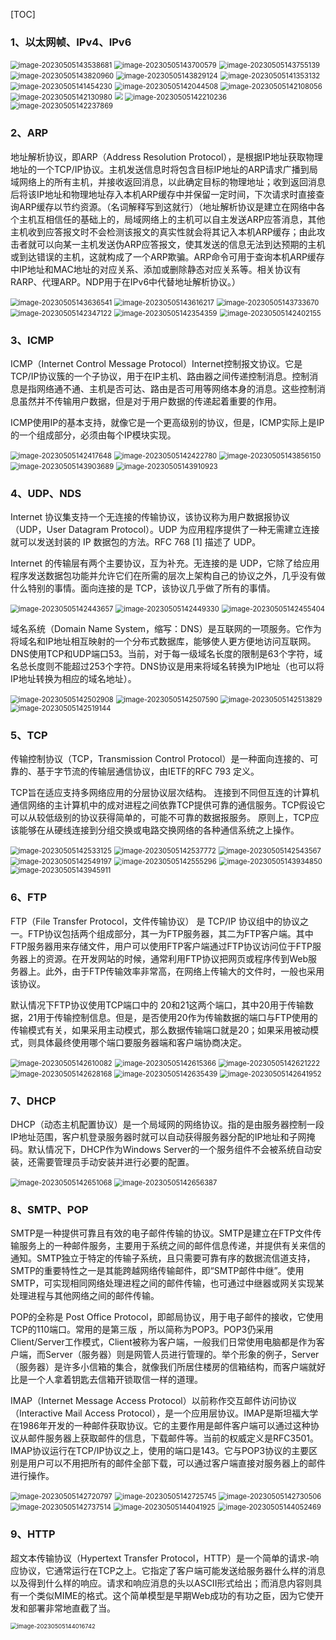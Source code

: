 [TOC]

### 1、以太网帧、IPv4、IPv6

<img src="https://ningct.oss-cn-hangzhou.aliyuncs.com/image-20230505143538681.png" alt="image-20230505143538681" style="zoom:80%;" />

<img src="https://ningct.oss-cn-hangzhou.aliyuncs.com/image-20230505143700579.png" alt="image-20230505143700579" style="zoom:80%;" />



<img src="https://ningct.oss-cn-hangzhou.aliyuncs.com/image-20230505143755139.png" alt="image-20230505143755139" style="zoom:80%;" />

<img src="https://ningct.oss-cn-hangzhou.aliyuncs.com/image-20230505143820960.png" alt="image-20230505143820960" style="zoom:80%;" />

<img src="https://ningct.oss-cn-hangzhou.aliyuncs.com/image-20230505143829124.png" alt="image-20230505143829124" style="zoom:80%;" />



<img src="../../../AppData/Roaming/Typora/typora-user-images/image-20230505141353132.png" alt="image-20230505141353132" style="zoom:80%;" />

<img src="../../../AppData/Roaming/Typora/typora-user-images/image-20230505141454230.png" alt="image-20230505141454230" style="zoom:80%;" />

<img src="https://ningct.oss-cn-hangzhou.aliyuncs.com/image-20230505142044508.png" alt="image-20230505142044508" style="zoom:80%;" />

<img src="https://ningct.oss-cn-hangzhou.aliyuncs.com/image-20230505142108056.png" alt="image-20230505142108056" style="zoom:80%;" />

<img src="https://ningct.oss-cn-hangzhou.aliyuncs.com/image-20230505142130980.png" alt="image-20230505142130980" style="zoom:80%;" />

<img src="https://ningct.oss-cn-hangzhou.aliyuncs.com/image-20230505142130980.png" style="zoom:80%;" />

<img src="https://ningct.oss-cn-hangzhou.aliyuncs.com/image-20230505142210236.png" alt="image-20230505142210236" style="zoom:80%;" />



<img src="https://ningct.oss-cn-hangzhou.aliyuncs.com/image-20230505142237869.png" alt="image-20230505142237869" style="zoom:80%;" />

### 2、ARP

地址解析协议，即ARP（Address Resolution Protocol），是根据IP地址获取物理地址的一个TCP/IP协议。主机发送信息时将包含目标IP地址的ARP请求广播到局域网络上的所有主机，并接收返回消息，以此确定目标的物理地址；收到返回消息后将该IP地址和物理地址存入本机ARP缓存中并保留一定时间，下次请求时直接查询ARP缓存以节约资源。（名词解释写到这就行）（地址解析协议是建立在网络中各个主机互相信任的基础上的，局域网络上的主机可以自主发送ARP应答消息，其他主机收到应答报文时不会检测该报文的真实性就会将其记入本机ARP缓存；由此攻击者就可以向某一主机发送伪ARP应答报文，使其发送的信息无法到达预期的主机或到达错误的主机，这就构成了一个ARP欺骗。ARP命令可用于查询本机ARP缓存中IP地址和MAC地址的对应关系、添加或删除静态对应关系等。相关协议有RARP、代理ARP。NDP用于在IPv6中代替地址解析协议。）

<img src="https://ningct.oss-cn-hangzhou.aliyuncs.com/image-20230505143636541.png" alt="image-20230505143636541" style="zoom:80%;" />

<img src="https://ningct.oss-cn-hangzhou.aliyuncs.com/image-20230505143616217.png" alt="image-20230505143616217" style="zoom:80%;" />



<img src="https://ningct.oss-cn-hangzhou.aliyuncs.com/image-20230505143733670.png" alt="image-20230505143733670" style="zoom:80%;" />

<img src="https://ningct.oss-cn-hangzhou.aliyuncs.com/image-20230505142347122.png" alt="image-20230505142347122" style="zoom:80%;" />

<img src="https://ningct.oss-cn-hangzhou.aliyuncs.com/image-20230505142354359.png" alt="image-20230505142354359" style="zoom:80%;" />

<img src="https://ningct.oss-cn-hangzhou.aliyuncs.com/image-20230505142402155.png" alt="image-20230505142402155" style="zoom:80%;" />

### 3、ICMP

ICMP（Internet Control Message Protocol）Internet控制报文协议。它是TCP/IP协议簇的一个子协议，用于在IP主机、路由器之间传递控制消息。控制消息是指网络通不通、主机是否可达、路由是否可用等网络本身的消息。这些控制消息虽然并不传输用户数据，但是对于用户数据的传递起着重要的作用。

ICMP使用IP的基本支持，就像它是一个更高级别的协议，但是，ICMP实际上是IP的一个组成部分，必须由每个IP模块实现。

<img src="https://ningct.oss-cn-hangzhou.aliyuncs.com/image-20230505142417648.png" alt="image-20230505142417648" style="zoom:80%;" />

<img src="https://ningct.oss-cn-hangzhou.aliyuncs.com/image-20230505142422780.png" alt="image-20230505142422780" style="zoom:80%;" />



<img src="https://ningct.oss-cn-hangzhou.aliyuncs.com/image-20230505143856150.png" alt="image-20230505143856150" style="zoom:80%;" />

<img src="https://ningct.oss-cn-hangzhou.aliyuncs.com/image-20230505143903689.png" alt="image-20230505143903689" style="zoom:80%;" />

<img src="https://ningct.oss-cn-hangzhou.aliyuncs.com/image-20230505143910923.png" alt="image-20230505143910923" style="zoom:80%;" />

### 4、UDP、NDS

Internet 协议集支持一个无连接的传输协议，该协议称为用户数据报协议（UDP，User Datagram Protocol）。UDP 为应用程序提供了一种无需建立连接就可以发送封装的 IP 数据包的方法。RFC 768 [1] 描述了 UDP。

Internet 的传输层有两个主要协议，互为补充。无连接的是 UDP，它除了给应用程序发送数据包功能并允许它们在所需的层次上架构自己的协议之外，几乎没有做什么特别的事情。面向连接的是 TCP，该协议几乎做了所有的事情。

<img src="https://ningct.oss-cn-hangzhou.aliyuncs.com/image-20230505142443657.png" alt="image-20230505142443657" style="zoom:80%;" />

<img src="https://ningct.oss-cn-hangzhou.aliyuncs.com/image-20230505142449330.png" alt="image-20230505142449330" style="zoom:80%;" />

<img src="https://ningct.oss-cn-hangzhou.aliyuncs.com/image-20230505142455404.png" alt="image-20230505142455404" style="zoom:80%;" />





域名系统（Domain Name System，缩写：DNS）是互联网的一项服务。它作为将域名和IP地址相互映射的一个分布式数据库，能够使人更方便地访问互联网。DNS使用TCP和UDP端口53。当前，对于每一级域名长度的限制是63个字符，域名总长度则不能超过253个字符。DNS协议是用来将域名转换为IP地址（也可以将IP地址转换为相应的域名地址）。

<img src="https://ningct.oss-cn-hangzhou.aliyuncs.com/image-20230505142502908.png" alt="image-20230505142502908" style="zoom:80%;" />

<img src="https://ningct.oss-cn-hangzhou.aliyuncs.com/image-20230505142507590.png" alt="image-20230505142507590" style="zoom:80%;" />

<img src="https://ningct.oss-cn-hangzhou.aliyuncs.com/image-20230505142513829.png" alt="image-20230505142513829" style="zoom:80%;" />

<img src="https://ningct.oss-cn-hangzhou.aliyuncs.com/image-20230505142519144.png" alt="image-20230505142519144" style="zoom:80%;" />



### 5、TCP

传输控制协议（TCP，Transmission Control Protocol）是一种面向连接的、可靠的、基于字节流的传输层通信协议，由IETF的RFC 793 定义。

TCP旨在适应支持多网络应用的分层协议层次结构。 连接到不同但互连的计算机通信网络的主计算机中的成对进程之间依靠TCP提供可靠的通信服务。TCP假设它可以从较低级别的协议获得简单的，可能不可靠的数据报服务。 原则上，TCP应该能够在从硬线连接到分组交换或电路交换网络的各种通信系统之上操作。

<img src="https://ningct.oss-cn-hangzhou.aliyuncs.com/image-20230505142533125.png" alt="image-20230505142533125" style="zoom:80%;" />

<img src="https://ningct.oss-cn-hangzhou.aliyuncs.com/image-20230505142537772.png" alt="image-20230505142537772" style="zoom:80%;" />

<img src="https://ningct.oss-cn-hangzhou.aliyuncs.com/image-20230505142543567.png" alt="image-20230505142543567" style="zoom:80%;" />

<img src="https://ningct.oss-cn-hangzhou.aliyuncs.com/image-20230505142549197.png" alt="image-20230505142549197" style="zoom:80%;" />

<img src="https://ningct.oss-cn-hangzhou.aliyuncs.com/image-20230505142555296.png" alt="image-20230505142555296" style="zoom:80%;" />

<img src="https://ningct.oss-cn-hangzhou.aliyuncs.com/image-20230505143934850.png" alt="image-20230505143934850" style="zoom:80%;" />

<img src="https://ningct.oss-cn-hangzhou.aliyuncs.com/image-20230505143945911.png" alt="image-20230505143945911" style="zoom:80%;" />



### 6、FTP

FTP（File Transfer Protocol，文件传输协议） 是 TCP/IP 协议组中的协议之一。FTP协议包括两个组成部分，其一为FTP服务器，其二为FTP客户端。其中FTP服务器用来存储文件，用户可以使用FTP客户端通过FTP协议访问位于FTP服务器上的资源。在开发网站的时候，通常利用FTP协议把网页或程序传到Web服务器上。此外，由于FTP传输效率非常高，在网络上传输大的文件时，一般也采用该协议。

默认情况下FTP协议使用TCP端口中的 20和21这两个端口，其中20用于传输数据，21用于传输控制信息。但是，是否使用20作为传输数据的端口与FTP使用的传输模式有关，如果采用主动模式，那么数据传输端口就是20；如果采用被动模式，则具体最终使用哪个端口要服务器端和客户端协商决定。

<img src="https://ningct.oss-cn-hangzhou.aliyuncs.com/image-20230505142610082.png" alt="image-20230505142610082" style="zoom:80%;" />



<img src="https://ningct.oss-cn-hangzhou.aliyuncs.com/image-20230505142615366.png" alt="image-20230505142615366" style="zoom:80%;" />

<img src="https://ningct.oss-cn-hangzhou.aliyuncs.com/image-20230505142621222.png" alt="image-20230505142621222" style="zoom:80%;" />

<img src="https://ningct.oss-cn-hangzhou.aliyuncs.com/image-20230505142628168.png" alt="image-20230505142628168" style="zoom:80%;" />

<img src="https://ningct.oss-cn-hangzhou.aliyuncs.com/image-20230505142635439.png" alt="image-20230505142635439" style="zoom:80%;" />

<img src="https://ningct.oss-cn-hangzhou.aliyuncs.com/image-20230505142641952.png" alt="image-20230505142641952" style="zoom:80%;" />

### 7、DHCP

DHCP（动态主机配置协议）是一个局域网的网络协议。指的是由服务器控制一段IP地址范围，客户机登录服务器时就可以自动获得服务器分配的IP地址和子网掩码。默认情况下，DHCP作为Windows Server的一个服务组件不会被系统自动安装，还需要管理员手动安装并进行必要的配置。

<img src="https://ningct.oss-cn-hangzhou.aliyuncs.com/image-20230505142651068.png" alt="image-20230505142651068" style="zoom:80%;" />

<img src="https://ningct.oss-cn-hangzhou.aliyuncs.com/image-20230505142656387.png" alt="image-20230505142656387" style="zoom:80%;" />

### 8、SMTP、POP

SMTP是一种提供可靠且有效的电子邮件传输的协议。SMTP是建立在FTP文件传输服务上的一种邮件服务，主要用于系统之间的邮件信息传递，并提供有关来信的通知。SMTP独立于特定的传输子系统，且只需要可靠有序的数据流信道支持，SMTP的重要特性之一是其能跨越网络传输邮件，即“SMTP邮件中继”。使用SMTP，可实现相同网络处理进程之间的邮件传输，也可通过中继器或网关实现某处理进程与其他网络之间的邮件传输。



POP的全称是 Post Office Protocol，即邮局协议，用于电子邮件的接收，它使用TCP的110端口。常用的是第三版 ，所以简称为POP3。POP3仍采用Client/Server工作模式，Client被称为客户端，一般我们日常使用电脑都是作为客户端，而Server（服务器）则是网管人员进行管理的。举个形象的例子，Server（服务器）是许多小信箱的集合，就像我们所居住楼房的信箱结构，而客户端就好比是一个人拿着钥匙去信箱开锁取信一样的道理。



IMAP（Internet Message Access Protocol）以前称作交互邮件访问协议（Interactive Mail Access Protocol），是一个应用层协议。IMAP是斯坦福大学在1986年开发的一种邮件获取协议。它的主要作用是邮件客户端可以通过这种协议从邮件服务器上获取邮件的信息，下载邮件等。当前的权威定义是RFC3501。IMAP协议运行在TCP/IP协议之上，使用的端口是143。它与POP3协议的主要区别是用户可以不用把所有的邮件全部下载，可以通过客户端直接对服务器上的邮件进行操作。

<img src="https://ningct.oss-cn-hangzhou.aliyuncs.com/image-20230505142720797.png" alt="image-20230505142720797" style="zoom:80%;" />

<img src="https://ningct.oss-cn-hangzhou.aliyuncs.com/image-20230505142725745.png" alt="image-20230505142725745" style="zoom:80%;" />

<img src="https://ningct.oss-cn-hangzhou.aliyuncs.com/image-20230505142730506.png" alt="image-20230505142730506" style="zoom:80%;" />

<img src="https://ningct.oss-cn-hangzhou.aliyuncs.com/image-20230505142737514.png" alt="image-20230505142737514" style="zoom:80%;" />

<img src="https://ningct.oss-cn-hangzhou.aliyuncs.com/image-20230505144041925.png" alt="image-20230505144041925" style="zoom:80%;" />

<img src="https://ningct.oss-cn-hangzhou.aliyuncs.com/image-20230505144052469.png" alt="image-20230505144052469" style="zoom:80%;" />

### 9、HTTP

超文本传输协议（Hypertext Transfer Protocol，HTTP）是一个简单的请求-响应协议，它通常运行在TCP之上。它指定了客户端可能发送给服务器什么样的消息以及得到什么样的响应。请求和响应消息的头以ASCII形式给出；而消息内容则具有一个类似MIME的格式。这个简单模型是早期Web成功的有功之臣，因为它使开发和部署非常地直截了当。

<img src="https://ningct.oss-cn-hangzhou.aliyuncs.com/image-20230505144016742.png" alt="image-20230505144016742" style="zoom:67%;" />